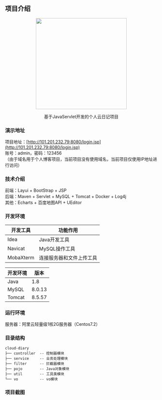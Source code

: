 ## 项目介绍

<div align="center">
<img src="https://z3.ax1x.com/2021/06/29/RdO4fO.jpg" width="300px">
<p>基于JavaServlet开发的个人云日记项目</p>
</div>

### 演示地址

项目地址：[http://101.201.232.79:8080/login.jsp](http://101.201.232.79:8080/login.jsp)  
账号：admin，密码：123456  
（由于域名用于个人博客项目，当前项目没有使用域名，当前项目仅使用IP地址进行访问）

### 技术介绍

前端：Layui + BootStrap + JSP  
后端：Maven + Servlet + MySQL + Tomcat + Docker + Log4j  
其他：Echarts + 百度地图API + UEditor

### 开发环境

| 开发工具 | 功能作用 |  
| -- | -- |  
| Idea | Java开发工具 |  
| Navicat | MySQL操作工具 |  
| MobaXterm | 连接服务器和文件上传工具 |

| 开发环境 | 版本 |  
| -- | -- |  
| Java | 1.8 |  
| MySQL | 8.0.13 |  
| Tomcat | 8.5.57 |  


### 运行环境
服务器：阿里云轻量级1核2G服务器（Centos7.2）

### 目录结构
```shell
cloud-diary
├── controller  -- 控制器模块
├── service     -- 业务处理模块
├── filter      -- 拦截器模块
├── pojo        -- Java对象模块
├── util        -- 工具类模块
└── vo          -- vo模块    
```

### 项目截图

